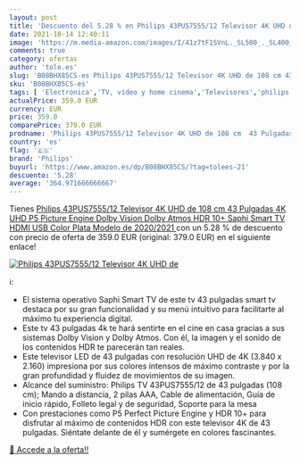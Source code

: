 ```yaml
---
layout: post
title: 'Descuento del 5.28 % en Philips 43PUS7555/12 Televisor 4K UHD de'
date: 2021-10-14 12:40:11
image: 'https://m.media-amazon.com/images/I/41z7tF1SVnL._SL500_._SL400_.jpg'
comments: true
category: ofertas
author: 'tole.es'
slug: 'B08BHX85CS-es Philips 43PUS7555/12 Televisor 4K UHD de 108 cm 43...'
sku: 'B08BHX85CS-es'
tags: [ 'Electrónica','TV, vídeo y home cinema','Televisores','philips','smart','televisor','tv', ]
actualPrice: 359.0 EUR
currency: EUR
price: 359.0
comparePrice: 379.0 EUR
prodname: 'Philips 43PUS7555/12 Televisor 4K UHD de 108 cm  43 Pulgadas   4K UHD  P5 Picture Engine  Dolby Vision  Dolby Atmos  HDR 10+  Saphi Smart TV  HDMI  USB   Color Plata  Modelo de 2020/2021 '
country: 'es'
flag: '🇪🇸'
brand: 'Philips'
buyurl: 'https://www.amazon.es/dp/B08BHX85CS/?tag=tolees-21'
descuento: '5.28'
average: '364.971666666667'
---
```


Tienes [Philips 43PUS7555/12 Televisor 4K UHD de 108 cm  43 Pulgadas   4K UHD  P5 Picture Engine  Dolby Vision  Dolby Atmos  HDR 10+  Saphi Smart TV  HDMI  USB   Color Plata  Modelo de 2020/2021 ](https://www.amazon.es/dp/B08BHX85CS/?tag=tolees-21) con un 5.28 % de descuento con precio de oferta de 359.0 EUR (original: 379.0 EUR) en el siguiente enlace!

[![Philips 43PUS7555/12 Televisor 4K UHD de](https://m.media-amazon.com/images/I/41z7tF1SVnL._SL500_._SL400_.jpg)](https://www.amazon.es/dp/B08BHX85CS/?tag=tolees-21)

ℹ️:

- El sistema operativo Saphi Smart TV de este tv 43 pulgadas smart tv destaca por su gran funcionalidad y su menú intuitivo para facilitarte al máximo tu experiencia digital.
- Este tv 43 pulgadas 4k te hará sentirte en el cine en casa gracias a sus sistemas Dolby Vision y Dolby Atmos. Con él, la imagen y el sonido de los contenidos HDR te parecerán tan reales.
- Este televisor LED de 43 pulgadas con resolución UHD de 4K (3.840 x 2.160) impresiona por sus colores intensos de máximo contraste y por la gran profundidad y fluidez de movimientos de su imagen.
- Alcance del suministro: Philips TV 43PUS7555/12 de 43 pulgadas (108 cm); Mando a distancia, 2 pilas AAA, Cable de alimentación, Guía de inicio rápido, Folleto legal y de seguridad, Soporte para la mesa
- Con prestaciones como P5 Perfect Picture Engine y HDR 10+ para disfrutar al máximo de contenidos HDR con este televisor 4K de 43 pulgadas. Siéntate delante de él y sumérgete en colores fascinantes.

[🛒 Accede a la oferta!!](https://www.amazon.es/dp/B08BHX85CS/?tag=tolees-21)
